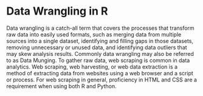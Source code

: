 # Data Wrangling in R
Data wrangling is a catch-all term that covers the processes that transform raw data into easily used formats, such as merging data from multiple sources into a single dataset, identifying and filling gaps in those datasets, removing unnecessary or unused data, and identifying data outliers that may skew analysis results. Commonly data wrangling may also be referred to as Data Munging. To gather raw data, web scraping is common in data analytics. Web scraping, web harvesting, or web data extraction is a method of extracting data from websites using a web browser and a script or process. For web scraping in general, proficiency in HTML and CSS are a requirement when using both R and Python.
